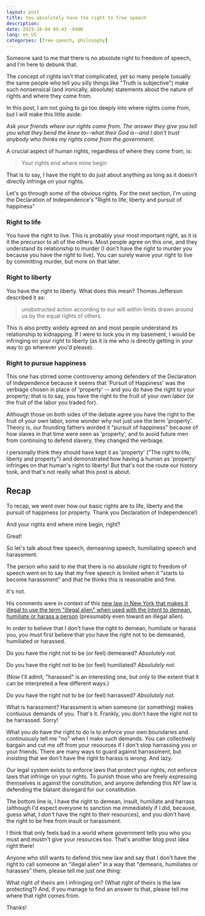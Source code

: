 ```yaml
---
layout: post
title: You absolutely have the right to free speech
description: 
date: 2019-10-04 09:43 -0400
lang: en_US
categories: [free-speech, philosophy]
---
```


Someone said to me that there is no absolute right to freedom of speech, and I'm here to debunk that.

The concept of rights isn't that complicated, yet so many people (usually the same people who tell you silly things like "Truth is subjective") make such nonsensical (and ironically, absolute) statements about the nature of rights and where they come from.

In this post, I am not going to go too deeply into where rights come from, but I will make this little aside:

*Ask your friends where our rights come from. The answer they give you tell you what they bend the knee to--what their God is--and I don't trust anybody who thinks my rights come from the government.*

A crucial aspect of human rights, regardless of where they come from, is:
> Your rights end where mine begin

That is to say, I have the right to do just about anything as long as it doesn't directly infringe on your rights. 

Let's go through some of the obvious rights. For the next section, I'm using the Declaration of Independence's "Right to life, liberty and pursuit of happiness"

### Right to life

You have the right to live. This is probably your most important right, as it is it the precursor to all of the others. Most people agree on this one, and they understand its relationship to murder (I don't have the right to murder you because you have the right to live). You can surely waive your right to live by committing murder, but more on that later.

### Right to liberty

You have the right to liberty. What does this mean? Thomas Jefferson described it as:

> unobstructed action according to our will within limits drawn around us by the equal rights of others.

This is also pretty widely agreed on and most people understand its relationship to kidnapping. If I were to lock you in my basement, I would be infringing on your right to liberty (as it is me who is directly getting in your way to go wherever you'd please).

### Right to pursue happiness

This one has stirred some controversy among defenders of the Declaration of Independence because it seems that 'Pursuit of Happiness' was the verbiage chosen in place of 'property' -- and you do have the right to your property; that is to say, you have the right to the fruit of your own labor (or the fruit of the labor you traded for).

Although those on both sides of the debate agree you have the right to the fruit of your own labor, some wonder why not just use the term 'property'. Theory is, our founding fathers worded it "pursuit of happiness" because of how slaves in that time were seen as 'property', and to avoid future men from continuing to defend slavery, they changed the verbiage.

I personally think they should have kept it as 'property' ("The right to life, liberty and property") and demonstrated how having a human as 'property' infringes on that human's right to liberty! But that's not the route our history took, and that's not really what this post is about.

## Recap

To recap, we went over how our basic rights are to life, liberty and the pursuit of happiness (or property. Thank you Declaration of Independence!)

And your rights end where mine begin, right?

Great!

So let's talk about free speech, demeaning speech, humiliating speech and harassment.

The person who said to me that there is no absolute right to freedom of speech went on to say that my free speech is limited when it "starts to become harassment" and that he thinks this is reasonable and fine.

It's not.

His comments were in context of this <a href="https://www.nbcnews.com/news/latino/new-york-city-bans-use-illegals-illegal-alien-n1062161" target="_blank">new law in New York that makes it illegal to use the term "illegal alien" when used with the intent to demean, humiliate or harass a person</a> (presumably even toward an illegal alien).

In order to believe that I don't have the right to demean, humiliate or harass you, you must first believe that you have the right not to be demeaned, humiliated or harassed.

Do you have the right not to be (or feel) demeaned? *Absolutely not.*

Do you have the right not to be (or feel) humiliated? *Absolutely not.*

(Now I'll admit, "harassed" is an interesting one, but only to the extent that it can be interpreted a few different ways.)

Do you have the right not to be (or feel) harrassed? *Absolutely not.*

What is harassment? Harassment is when someone (or something) makes contiuous demands of you. That's it. Frankly, you don't have the right *not* to be harrassed. Sorry! 

What you *do* have the right to do is to enforce your own boundaries and continuously tell me "no" when I make such demands. You can collectively bargain and cut me off from your resources if I don't stop harrassing you or your friends. There are many ways to guard against harrassment, but insisting that we don't have the right to harass is wrong. And lazy.

Our legal system exists to enforce laws that protect your rights, not enforce laws that infringe on your rights. To punish those who are freely expressing themselves is against the constitution, and anyone defending this NY law is defending the blatant disregard for our constitution. 

The bottom line is, I have the right to demean, insult, humiliate and harrass (although I'd expect everyone to sanction me immediately if I did, because, guess what, I *don't* have the right to their resources), and you don't have the right to be free from insult or harassment. 

I think that only feels bad in a world where government tells you who you must and mustn't give your resources too. That's another blog post idea right there!

Anyone who still wants to defend this new law and say that I don't have the right to call someone an "illegal alien" in a way that "demeans, humiliates or harasses" them, please tell me just one thing:

What right of theirs am I infringing on? (What right of theirs is the law protecting?)
And, if you manage to find an answer to that, please tell me where that right comes from. 

Thanks!